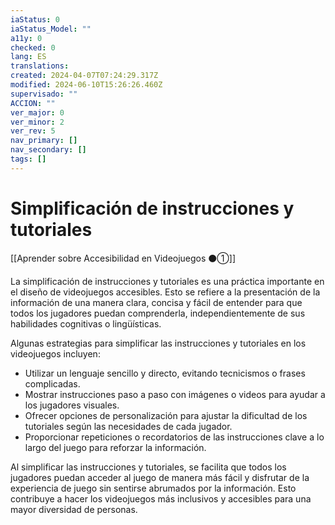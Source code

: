```yaml
---
iaStatus: 0
iaStatus_Model: ""
a11y: 0
checked: 0
lang: ES
translations: 
created: 2024-04-07T07:24:29.317Z
modified: 2024-06-10T15:26:26.460Z
supervisado: ""
ACCION: ""
ver_major: 0
ver_minor: 2
ver_rev: 5
nav_primary: []
nav_secondary: []
tags: []
---
```

# Simplificación de instrucciones y tutoriales

[[Aprender sobre Accesibilidad en Videojuegos ⚫①]]

La simplificación de instrucciones y tutoriales es una práctica importante en el diseño de videojuegos accesibles. Esto se refiere a la presentación de la información de una manera clara, concisa y fácil de entender para que todos los jugadores puedan comprenderla, independientemente de sus habilidades cognitivas o lingüísticas.

Algunas estrategias para simplificar las instrucciones y tutoriales en los videojuegos incluyen:
- Utilizar un lenguaje sencillo y directo, evitando tecnicismos o frases complicadas.
- Mostrar instrucciones paso a paso con imágenes o videos para ayudar a los jugadores visuales.
- Ofrecer opciones de personalización para ajustar la dificultad de los tutoriales según las necesidades de cada jugador.
- Proporcionar repeticiones o recordatorios de las instrucciones clave a lo largo del juego para reforzar la información.

Al simplificar las instrucciones y tutoriales, se facilita que todos los jugadores puedan acceder al juego de manera más fácil y disfrutar de la experiencia de juego sin sentirse abrumados por la información. Esto contribuye a hacer los videojuegos más inclusivos y accesibles para una mayor diversidad de personas.
